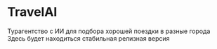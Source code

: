 # TravelAI

Турагентство с ИИ для подбора хорошей поездки в разные города
Здесь будет находиться стабильная релизная версия
